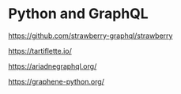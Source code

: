 Python and GraphQL
==================

https://github.com/strawberry-graphql/strawberry

https://tartiflette.io/

https://ariadnegraphql.org/

https://graphene-python.org/



